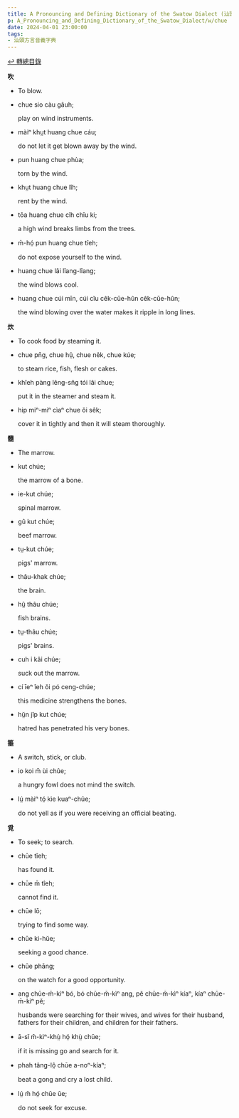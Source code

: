 ```yaml
---
title: A Pronouncing and Defining Dictionary of the Swatow Dialect (汕頭方言音義字典) / chue
p: A_Pronouncing_and_Defining_Dictionary_of_the_Swatow_Dialect/w/chue
date: 2024-04-01 23:00:00
tags: 
- 汕頭方言音義字典
---
```


[↩️ 轉總目錄](/A_Pronouncing_and_Defining_Dictionary_of_the_Swatow_Dialect)


**吹**
- To blow.

- chue sio càu gâuh;

  play on wind instruments.

- màiⁿ khṳt huang chue cáu;

  do not let it get blown away by the wind.

- pun huang chue phùa;

  torn by the wind.

- khṳt huang chue lîh;

  rent by the wind.

- tōa huang chue cîh chīu ki;

  a high wind breaks limbs from the trees.

- m̄-hó̤ pun huang chue tîeh;

  do not expose yourself to the wind.

- huang chue lâi lîang-lîang;

  the wind blows cool.

- huang chue cúi mīn, cúi cĭu cêk-cūe-hûn cêk-cūe-hûn;

  the wind blowing over the water makes it ripple in long lines. 

**炊**
- To cook food by steaming it.

- chue pn̄g, chue hṳ̂, chue nêk, chue kúe;

  to steam rice, fish, flesh or cakes.

- khîeh pàng lêng-sn̂g tói lâi chue;

  put it in the steamer and steam it.

- hip miⁿ-miⁿ cìaⁿ chue ŏi sêk;

  cover it in tightly and then it will steam thoroughly.

**髓**
- The marrow.

- kut chúe;

  the marrow of a bone.

- ie-kut chúe;

  spinal marrow.

- gû kut chúe;

  beef marrow.

- tṳ-kut chúe;

  pigs' marrow.

- thâu-khak chúe;

  the brain.

- hṳ̂ thâu chúe;

  fish brains.

- tṳ-thâu chúe;

  pigs' brains.

- cuh i kâi chúe;

  suck out the marrow.

- cí īeⁿ îeh ŏi pó ceng-chúe;

  this medicine strengthens the bones.

- hṳ̆n jîp kut chúe;

  hatred has penetrated his very bones.

**箠**
- A switch, stick, or club.

- io koi m̄ ùi chûe;

  a hungry fowl does not mind the switch.

- lṳ́ màiⁿ tó̤ kìe kuaⁿ-chûe;

  do not yell as if you were receiving an official beating.

**覓**
- To seek; to search.

- chūe tîeh;

  has found it.

- chūe m̄ tîeh;

  cannot find it.

- chūe lō;

  trying to find some way.

- chūe ki-hŭe;

  seeking a good chance.

- chūe phāng;

  on the watch for a good opportunity.

- ang chūe-m̄-kìⁿ bó, bó chūe-m̄-kìⁿ ang, pĕ chūe-m̄-kìⁿ kíaⁿ, kíaⁿ chūe-m̄-kìⁿ pĕ;

  husbands were searching for their wives, and wives for their husband, fathers for their children, and children for their  fathers.

- ā-sĭ m̄-kìⁿ-khṳ̀ hó̤ khṳ̀ chūe;

  if it is missing go and search for it.

- phah tâng-lô̤ chūe a-noⁿ-kíaⁿ;

  beat a gong and cry a lost child.

- lṳ́ m̄ hó̤ chūe ūe;

  do not seek for excuse.